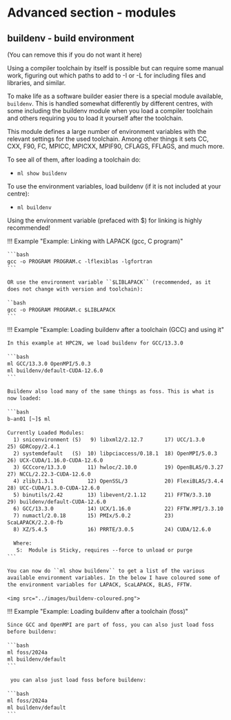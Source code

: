 # Advanced section - modules

## buildenv - build environment

(You can remove this if you do not want it here) 

Using a compiler toolchain by itself is possible but can require some manual work, figuring out which paths to add to -I or -L for including files and libraries, and similar.

To make life as a software builder easier there is a special module available, ``buildenv``. This is handled somewhat differently by different centres, with some including the buildenv module when you load a compiler toolchain and others requiring you to load it yourself after the toolchain. 

This module defines a large number of environment variables with the relevant settings for the used toolchain. Among other things it sets CC, CXX, F90, FC, MPICC, MPICXX, MPIF90, CFLAGS, FFLAGS, and much more.

To see all of them, after loading a toolchain do:

- ``ml show buildenv``

To use the environment variables, load buildenv (if it is not included at your centre):

- ``ml buildenv``

Using the environment variable (prefaced with $) for linking is highly recommended!

!!! Example "Example: Linking with LAPACK (gcc, C program)"

    ```bash
    gcc -o PROGRAM PROGRAM.c -lflexiblas -lgfortran
    ```

    OR use the environment variable ``$LIBLAPACK`` (recommended, as it does not change with version and toolchain):

    ``bash
    gcc -o PROGRAM PROGRAM.c $LIBLAPACK
    ```

!!! Example "Example: Loading buildenv after a toolchain (GCC) and using it"

    In this example at HPC2N, we load buildenv for GCC/13.3.0 

    ```bash
    ml GCC/13.3.0 OpenMPI/5.0.3
    ml buildenv/default-CUDA-12.6.0
    ```

    Buildenv also load many of the same things as foss. This is what is now loaded: 

    ```bash
    b-an01 [~]$ ml

    Currently Loaded Modules:
      1) snicenvironment (S)   9) libxml2/2.12.7       17) UCC/1.3.0           25) GDRCopy/2.4.1
      2) systemdefault   (S)  10) libpciaccess/0.18.1  18) OpenMPI/5.0.3       26) UCX-CUDA/1.16.0-CUDA-12.6.0
      3) GCCcore/13.3.0       11) hwloc/2.10.0         19) OpenBLAS/0.3.27     27) NCCL/2.22.3-CUDA-12.6.0
      4) zlib/1.3.1           12) OpenSSL/3            20) FlexiBLAS/3.4.4     28) UCC-CUDA/1.3.0-CUDA-12.6.0
      5) binutils/2.42        13) libevent/2.1.12      21) FFTW/3.3.10         29) buildenv/default-CUDA-12.6.0
      6) GCC/13.3.0           14) UCX/1.16.0           22) FFTW.MPI/3.3.10
      7) numactl/2.0.18       15) PMIx/5.0.2           23) ScaLAPACK/2.2.0-fb
      8) XZ/5.4.5             16) PRRTE/3.0.5          24) CUDA/12.6.0

      Where:
       S:  Module is Sticky, requires --force to unload or purge
    ```

    You can now do ``ml show buildenv`` to get a list of the various available environment variables. In the below I have coloured some of the environment variables for LAPACK, ScaLAPACK, BLAS, FFTW. 

    <img src="../images/buildenv-coloured.png"> 


!!! Example "Example: Loading buildenv after a toolchain (foss)"

    Since GCC and OpenMPI are part of foss, you can also just load foss before buildenv: 

    ```bash
    ml foss/2024a
    ml buildenv/default
    ```

     you can also just load foss before buildenv: 

    ```bash
    ml foss/2024a
    ml buildenv/default
    ```

